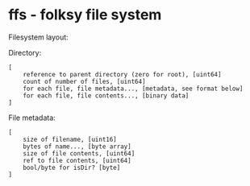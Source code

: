 # ffs - folksy file system

Filesystem layout:

Directory:

	[
		reference to parent directory (zero for root), [uint64]
		count of number of files, [uint64]
		for each file, file metadata..., [metadata, see format below]
		for each file, file contents..., [binary data]
	]

File metadata:

	[
		size of filename, [uint16]
		bytes of name..., [byte array]
		size of file contents, [uint64]
		ref to file contents, [uint64]
		bool/byte for isDir? [byte]
	]
